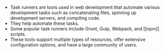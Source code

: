- Task runners are tools used in web development that automate various development tasks such as concatenating files, spinning up development servers, and compiling code.
- They help automate these tasks.
- Some popular task runners include Grunt, Gulp, Webpack, and [[npm]] scripts.
- These tools support multiple types of resources, offer extensive configuration options, and have a large community of users.